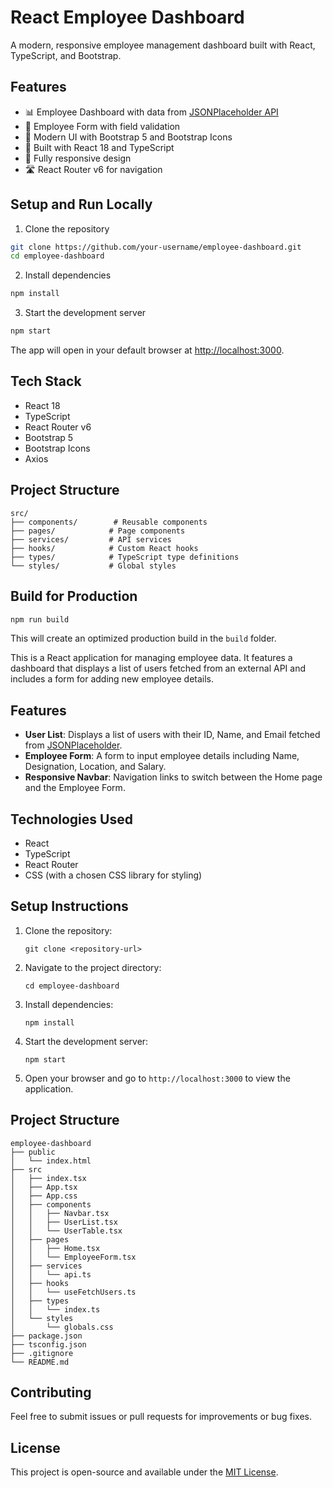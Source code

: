 # React Employee Dashboard

A modern, responsive employee management dashboard built with React, TypeScript, and Bootstrap.

## Features

- 📊 Employee Dashboard with data from [JSONPlaceholder API](https://jsonplaceholder.typicode.com/users)
- 📝 Employee Form with field validation
- 🎯 Modern UI with Bootstrap 5 and Bootstrap Icons
- 🚀 Built with React 18 and TypeScript
- 📱 Fully responsive design
- 🛣️ React Router v6 for navigation

## Setup and Run Locally

1. Clone the repository
```bash
git clone https://github.com/your-username/employee-dashboard.git
cd employee-dashboard
```

2. Install dependencies
```bash
npm install
```

3. Start the development server
```bash
npm start
```

The app will open in your default browser at [http://localhost:3000](http://localhost:3000).

## Tech Stack

- React 18
- TypeScript
- React Router v6
- Bootstrap 5
- Bootstrap Icons
- Axios

## Project Structure

```
src/
├── components/        # Reusable components
├── pages/            # Page components
├── services/         # API services
├── hooks/            # Custom React hooks
├── types/            # TypeScript type definitions
└── styles/           # Global styles
```

## Build for Production

```bash
npm run build
```

This will create an optimized production build in the `build` folder.

This is a React application for managing employee data. It features a dashboard that displays a list of users fetched from an external API and includes a form for adding new employee details.

## Features

- **User List**: Displays a list of users with their ID, Name, and Email fetched from [JSONPlaceholder](https://jsonplaceholder.typicode.com/users).
- **Employee Form**: A form to input employee details including Name, Designation, Location, and Salary.
- **Responsive Navbar**: Navigation links to switch between the Home page and the Employee Form.

## Technologies Used

- React
- TypeScript
- React Router
- CSS (with a chosen CSS library for styling)

## Setup Instructions

1. Clone the repository:
   ```
   git clone <repository-url>
   ```

2. Navigate to the project directory:
   ```
   cd employee-dashboard
   ```

3. Install dependencies:
   ```
   npm install
   ```

4. Start the development server:
   ```
   npm start
   ```

5. Open your browser and go to `http://localhost:3000` to view the application.

## Project Structure

```
employee-dashboard
├── public
│   └── index.html
├── src
│   ├── index.tsx
│   ├── App.tsx
│   ├── App.css
│   ├── components
│   │   ├── Navbar.tsx
│   │   ├── UserList.tsx
│   │   └── UserTable.tsx
│   ├── pages
│   │   ├── Home.tsx
│   │   └── EmployeeForm.tsx
│   ├── services
│   │   └── api.ts
│   ├── hooks
│   │   └── useFetchUsers.ts
│   ├── types
│   │   └── index.ts
│   └── styles
│       └── globals.css
├── package.json
├── tsconfig.json
├── .gitignore
└── README.md
```

## Contributing

Feel free to submit issues or pull requests for improvements or bug fixes.

## License

This project is open-source and available under the [MIT License](LICENSE).